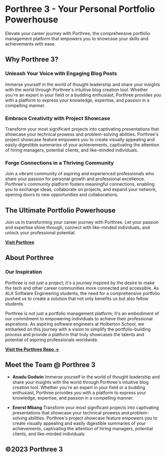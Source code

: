 # Porthree 3 - Your Personal Portfolio Powerhouse

Elevate your career journey with Porthree, the comprehensive portfolio management platform that empowers you to showcase your skills and achievements with ease.

## Why Porthree 3?

### Unleash Your Voice with Engaging Blog Posts
Immerse yourself in the world of thought leadership and share your insights with the world through Porthree's intuitive blog creation tool. Whether you're an expert in your field or a budding enthusiast, Porthree provides you with a platform to express your knowledge, expertise, and passion in a compelling manner.

### Embrace Creativity with Project Showcase
Transform your most significant projects into captivating presentations that showcase your technical prowess and problem-solving abilities. Porthree's project showcase feature empowers you to create visually appealing and easily digestible summaries of your achievements, captivating the attention of hiring managers, potential clients, and like-minded individuals.

### Forge Connections in a Thriving Community
Join a vibrant community of aspiring and experienced professionals who share your passion for personal growth and professional excellence. Porthree's community platform fosters meaningful connections, enabling you to exchange ideas, collaborate on projects, and expand your network, opening doors to new opportunities and collaborations.

## The Ultimate Portfolio Powerhouse

Join us in transforming your career journey with Porthree. Let your passion and expertise shine through, connect with like-minded individuals, and unlock your professional potential.

[**Visit Porthree**](https://sireme.github.io/porthree-landing/)

## About Porthree

### Our Inspiration
Porthree is not just a project; it's a journey inspired by the desire to make the tech and other career communities more connected and accessible. As ALX Software Engineering students, the need for a comprehensive portfolio pushed us to create a solution that not only benefits us but also fellow students.

Porthree is not just a portfolio management platform; it's an embodiment of our commitment to empowering individuals to achieve their professional aspirations. As aspiring software engineers at Holberton School, we embarked on this journey with a vision to simplify the portfolio-building process and provide a platform that truly showcases the talents and potential of aspiring professionals worldwide.

[**Visit the Porthree Repo →**](https://github.com/sireme/porthree-landing)

## Meet the Team @ Porthree 3

- **Anadu Godwin**
  Immerse yourself in the world of thought leadership and share your insights with the world through Porthree's intuitive blog creation tool. Whether you're an expert in your field or a budding enthusiast, Porthree provides you with a platform to express your knowledge, expertise, and passion in a compelling manner.

- **Enerst Mbang**
  Transform your most significant projects into captivating presentations that showcase your technical prowess and problem-solving abilities. Porthree's project showcase feature empowers you to create visually appealing and easily digestible summaries of your achievements, captivating the attention of hiring managers, potential clients, and like-minded individuals.

## ©2023 Porthree 3

